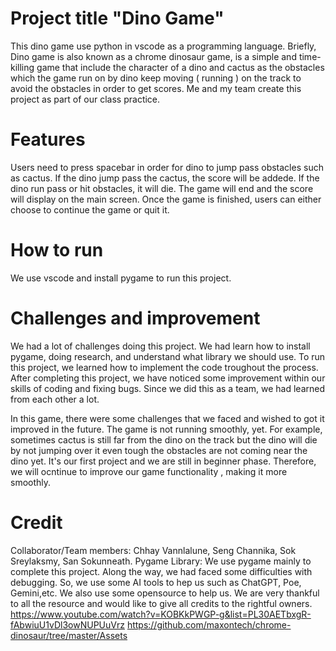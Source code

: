 # Project title "Dino Game"
This dino game use python in vscode as a programming language. Briefly, Dino game is also known as a chrome dinosaur game, is a simple and time-killing game that include the character of a dino and cactus as the obstacles which the game run on by dino keep moving ( running ) on the track to avoid the obstacles in order to get scores. Me and my team create this project as part of our class practice.
# Features
Users need to press spacebar in order for dino to jump pass obstacles such as cactus. If the dino jump pass the cactus, the score will be addede. If the dino run pass or hit obstacles, it will die. The game will end and the score will display on the main screen. Once the game is finished, users can either choose to continue the game or quit it. 
# How to run
We use vscode and install pygame to run this project.
# Challenges and improvement
We had a lot of challenges doing this project. We had learn how to install pygame, doing research, and understand what library we should use. To run this project, we learned how to implement the code troughout the process. After completing this project, we have noticed some improvement within our skills of coding and fixing bugs. Since we did this as a team, we had learned from each other a lot.

In this game, there were some challenges that we faced and wished to got it improved in the future. The game is not running smoothly, yet. For example, sometimes cactus is still far from the dino on the track but the dino will die by not jumping over it even tough the obstacles are not coming near the dino yet. It's our first project and we are still in beginner phase. Therefore, we will ocntinue to improve our game functionality , making it more smoothly.
# Credit
Collaborator/Team members: Chhay Vannlalune, Seng Channika, Sok Sreylaksmy, San Sokunneath. 
Pygame Library: We use pygame mainly to complete this project. Along the way, we had faced some difficulties with debugging. So, we use some AI tools to hep us such as ChatGPT, Poe, Gemini,etc. We also use some opensource to help us. We are very thankful to all the resource and would like to give all credits to the rightful owners.
https://www.youtube.com/watch?v=KOBKkPWGP-g&list=PL30AETbxgR-fAbwiuU1vDl3owNUPUuVrz
https://github.com/maxontech/chrome-dinosaur/tree/master/Assets




